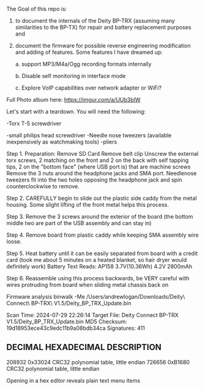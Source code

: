 The Goal of this repo is:
1. to document the internals of the Deity BP-TRX (assuming many similarities to the BP-TX) for repair and battery replacement purposes and
2. document the firmware for possible reverse engineering modification and adding of features. Some features I have dreamed up:

   a. support MP3/M4a/Ogg recording formats internally

   b. Disable self monitoring in interface mode

   c. Explore VoIP capabilities over network adapter or WiFi?

Full Photo album here: https://imgur.com/a/UUb3bIW

Let's start with a teardown. You will need the following:

-Torx T-5 screwdriver

-small philips head screwdriver
-Needle nose tweezers (available inexpensively as watchmaking tools)
-pliers

Step 1. Preparation:
Remove SD Card
Remove belt clip
Unscrew the external torx screws, 2 matching on the front and 2 on the back with self tapping tips, 2 on the "bottom face" (where USB port is) that are machine screws
Remove the 3 nuts around the headphone jacks and SMA port. Needlenose tweezers fit into the two holes opposing the headphone jack and spin counterclockwise to remove.

Step 2. CAREFULLY begin to slide out the plastic side caddy from the metal housing. Some slight lifting of the front metal helps this process.

Step 3. Remove the 3 screws around the exterior of the board (the bottom middle two are part of the USB assembly and can stay in)

Step 4. Remove board from plastic caddy while keeping SMA assembly wire loose.

Step 5. Heat battery until it can be easily separated from board with a credit card (took me about 5 minutes on a heated blanket, so hair dryer would definitely work)
Battery Text Reads:
AP158 3.7V(10.36Wh)
4.2V 2800mAh

Step 6. Reassemble using this process backwards, be VERY careful with wires protruding from board when sliding metal chassis back on


Firmware analysis
binwalk -Me /Users/andrewlogan/Downloads/Deity\ Connect\ BP-TRX\ V1.5/Deity_BP_TRX_Update.bin 

Scan Time:     2024-07-29 22:26:14
Target File:   Deity Connect BP-TRX V1.5/Deity_BP_TRX_Update.bin
MD5 Checksum:  19d18953ece43c9edc11b9a08bdb34ca
Signatures:    411

DECIMAL       HEXADECIMAL     DESCRIPTION
--------------------------------------------------------------------------------
208932        0x33024         CRC32 polynomial table, little endian
726656        0xB1680         CRC32 polynomial table, little endian

Opening in a hex editor reveals plain text menu items

